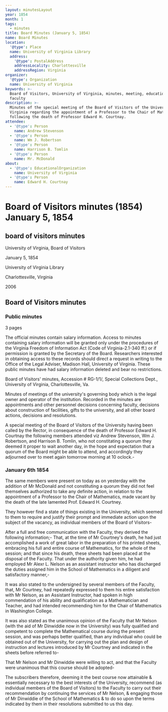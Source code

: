 ```yaml
---
layout: minutesLayout
year: 1854
month: 1
tags:
  - minutes
title: Board Minutes (January 5, 1854)
name: Board Minutes
location:
  '@type': Place
  name: University of Virginia Library
  address:
    '@type': PostalAddress
    addressLocality: Charlottesville
    addressRegion: Virginia
organizer:
  '@type': Organization
  name: University of Virginia
keywords: >-
  Board of Visitors, University of Virginia, minutes, meeting, education,
  faculty
description: >-
  Minutes of the special meeting of the Board of Visitors of the University of
  Virginia regarding the appointment of a Professor to the Chair of Mathematics
  following the death of Professor Edward H. Courtnay.
attendee:
  - '@type': Person
    name: Andrew Stevenson
  - '@type': Person
    name: Wm J. Robertson
  - '@type': Person
    name: Harrison B. Tomlin
  - '@type': Person
    name: Mr. McDonald
about:
  - '@type': EducationalOrganization
    name: University of Virginia
  - '@type': Person
    name: Edward H. Courtnay
---
```


<!-- altadded -->
<!-- altadded -->

<!-- llmmeta -->



<!-- llmformatted -->

# Board of Visitors minutes (1854) January 5, 1854

## board of visitors minutes

University of Virginia, Board of Visitors

January 5, 1854

University of Virginia Library

Charlottesville, Virginia

2006

## Board of Visitors minutes

### Public minutes

3 pages

The official minutes contain salary information. Access to minutes containing salary information will be granted only under the procedures of the Virginia Freedom of Information Act (Code of Virginia-2.1-340 ff.) or if permission is granted by the Secretary of the Board. Researchers interested in obtaining access to these records should direct a request in writing to the Office of the Legal Adviser, Madison Hall, University of Virginia. These public minutes have had salary information deleted and bear no restrictions.

Board of Visitors' minutes, Accession # RG-1/1/, Special Collections Dept., University of Virginia, Charlottesville, Va.

Minutes of meetings of the university's governing body which is the legal owner and operator of the institution. Recorded in the minutes are appointments and other personnel decisions concerning faculty, decisions about construction of facilities, gifts to the university, and all other board actions, decisions and resolutions.

A special meeting of the Board of Visitors of the University having been called by the Rector, in consequence of the death of Professor Edward H. Courtnay the following members attended viz Andrew Stevenson, Wm J. Robertson, and Harrison B. Tomlin, who not constitating a quorum they deemed it proper to wait another day, in the hope and expectation that a quorum of the Board might be able to attend, and accordingly they adjourned over to meet again tomorrow morning at 10 oclock.-

### January 6th 1854

The same members were present on today as on yesterday with the addition of Mr McDonald and not constituting a quorum they did not feel themselves authorized to take any definite action, in relation to the appointment of a Professor to the Chair of Mathematics, made vacant by the death of the late lamented Prof. Edward H. Courtney.

They however find a state of things existing in the University, which seemed to them to require and justify their prompt and immediate action upon the subject of the vacancy, as individual members of the Board of Visitors-

After a full and free communication with the Faculty, they derived the following information;- That, at the time of Mr Courtney's death, he had just accomplished a work of great labor in the preparation of his printed sheets, embracing his full and entire course of Mathematics, for the whole of the session; and that since his death, these sheets had been placed at the disposal of the Faculty. That under the authority given him, he had employed Mr Alexr L. Nelson as an assistant instructor who has discharged the duties assigned him in the School of Mathematics in a diligent and satisfactory manner,-

It was also stated to the undersigned by several members of the Faculty, that, Mr Courtney, had repeatedly expressed to them his entire satisfaction with Mr Nelson, as an Assistant Instructor, had spoken in high commendation of his ability and qualification as a Mathematician and Teacher, and had intended recommending him for the Chair of Mathematics in Washington College.

It was also stated as the unanimous opinion of the Faculty that Mr Nelson (with the aid of Mr Dinwiddie now in the University) was fully qualified and competent to complete the Mathematical course during the present session, and was perhaps better qualified, than any individual who could be obtained out of the University, for carrying out the plan and design of instruction and lectures introduced by Mr Courtney and indicated in the sheets before referred to-

That Mr Nelson and Mr Dinwiddie were willing to act, and that the Faculty were unanimous that this course should be adopted-

The subscribers therefore, deeming it the best course now attainable & essentially necessary to the best interests of the University, recommend (as individual members of the Board of Visitors) to the Faculty to carry out their recommendation by continuing the services of Mr Nelson, & engaging those of Mr Dinwiddie of the School of Mathematics & to do so upon the terms indicated by them in their resolutions submitted to us this day.
